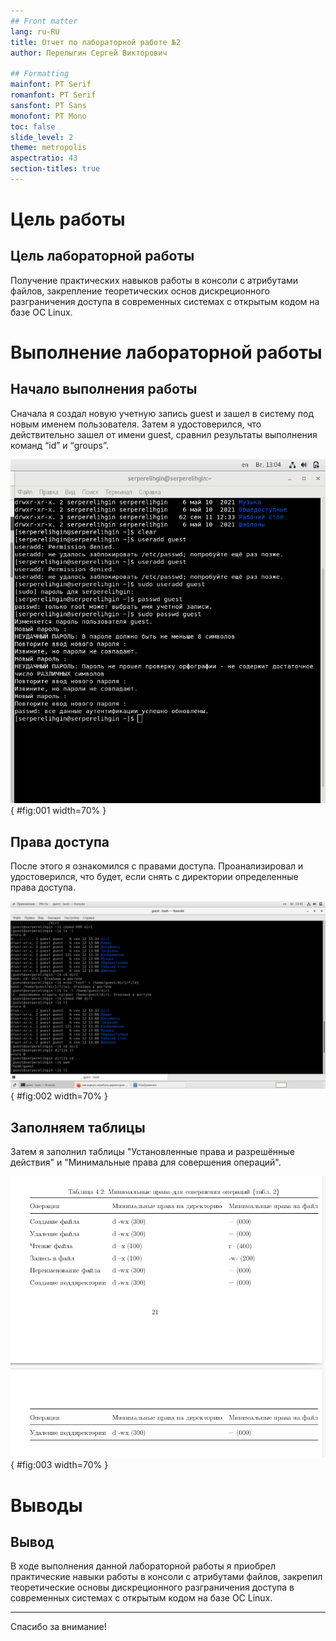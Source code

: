 ```yaml
---
## Front matter
lang: ru-RU
title: Отчет по лабораторной работе №2
author: Перелыгин Сергей Викторович

## Formatting
mainfont: PT Serif
romanfont: PT Serif
sansfont: PT Sans
monofont: PT Mono
toc: false
slide_level: 2
theme: metropolis
aspectratio: 43
section-titles: true
---
```


# Цель работы

## Цель лабораторной работы

Получение практических навыков работы в консоли с атрибутами файлов, закрепление теоретических основ дискреционного разграничения доступа в современных системах с открытым кодом на базе ОС Linux.

# Выполнение лабораторной работы

## Начало выполнения работы

Сначала я создал новую учетную запись guest и зашел в систему под новым именем пользователя.
Затем я удостоверился, что действительно зашел от имени guest, сравнил результаты выполнения команд “id” и “groups”.

![Начало работы](primages/1.png){ #fig:001 width=70% }

## Права доступа

После этого я ознакомился с правами доступа. Проанализировал и удостоверился, что будет, если снять с директории определенные права доступа.

![Права доступа](primages/2.png){ #fig:002 width=70% }

## Заполняем таблицы

Затем я заполнил таблицы "Установленные права и разрешённые действия" и "Минимальные права для совершения операций".

![Таблицы](primages/3.png){ #fig:003 width=70% }

# Выводы

## Вывод

В ходе выполнения данной лабораторной работы я приобрел практические
навыки работы в консоли с атрибутами файлов, закрепил теоретические основы дискреционного разграничения доступа в современных системах с открытым кодом на базе ОС Linux.

---

Спасибо за внимание!










